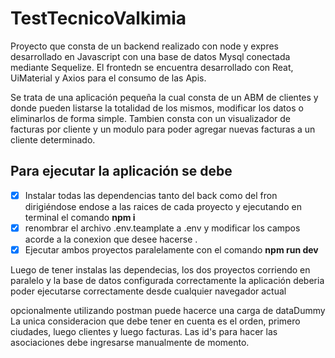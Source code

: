 # TestTecnicoValkimia

Proyecto que consta de un backend realizado con node y expres desarrollado en Javascript con una base de datos Mysql conectada mediante Sequelize.
El frontedn se encuentra desarrollado con Reat, UiMaterial  y Axios para el consumo de las Apis.

Se trata de una aplicación pequeña la cual consta de un ABM de clientes y donde pueden listarse la totalidad de los mismos, modificar los datos o eliminarlos de forma simple. Tambien consta con un visualizador de facturas por cliente y un modulo para poder agregar nuevas facturas a un cliente determinado.

## Para ejecutar la aplicación se debe
- [x] Instalar todas las  dependencias tanto del back como del fron dirigiéndose  endose a las raices de cada proyecto y ejecutando en terminal el comando **npm i**
- [x] renombrar el archivo .env.teamplate a .env y modificar los campos acorde a la conexion que desee hacerse .
- [x] Ejecutar ambos proyectos paralelamente con el comando **npm run dev**

Luego de tener instalas las dependecias, los dos proyectos corriendo en paralelo y la base de datos configurada correctamente la aplicación deberia poder ejecutarse correctamente desde cualquier navegador actual

opcionalmente utilizando postman puede hacerce una carga de dataDummy
La unica consideracion que debe tener en cuenta es el orden, primero ciudades, luego clientes y luego facturas. Las id's para hacer las asociaciones debe ingresarse manualmente de momento.
